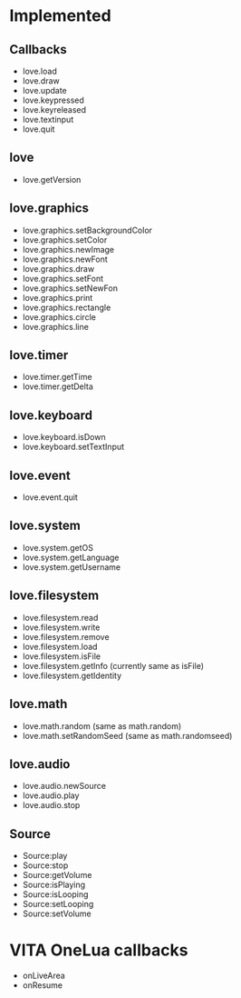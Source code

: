 # Implemented

## Callbacks
- love.load
- love.draw
- love.update
- love.keypressed
- love.keyreleased
- love.textinput
- love.quit

## love
- love.getVersion

## love.graphics
- love.graphics.setBackgroundColor
- love.graphics.setColor
- love.graphics.newImage
- love.graphics.newFont
- love.graphics.draw
- love.graphics.setFont
- love.graphics.setNewFon
- love.graphics.print
- love.graphics.rectangle
- love.graphics.circle
- love.graphics.line

## love.timer
- love.timer.getTime
- love.timer.getDelta

## love.keyboard
- love.keyboard.isDown
- love.keyboard.setTextInput

## love.event
- love.event.quit

## love.system
- love.system.getOS
- love.system.getLanguage
- love.system.getUsername

## love.filesystem
- love.filesystem.read
- love.filesystem.write
- love.filesystem.remove
- love.filesystem.load
- love.filesystem.isFile
- love.filesystem.getInfo (currently same as isFile)
- love.filesystem.getIdentity

## love.math
- love.math.random (same as math.random)
- love.math.setRandomSeed (same as math.randomseed)

## love.audio
- love.audio.newSource
- love.audio.play
- love.audio.stop

## Source
- Source:play
- Source:stop
- Source:getVolume
- Source:isPlaying
- Source:isLooping
- Source:setLooping
- Source:setVolume


# VITA OneLua callbacks
- onLiveArea
- onResume
